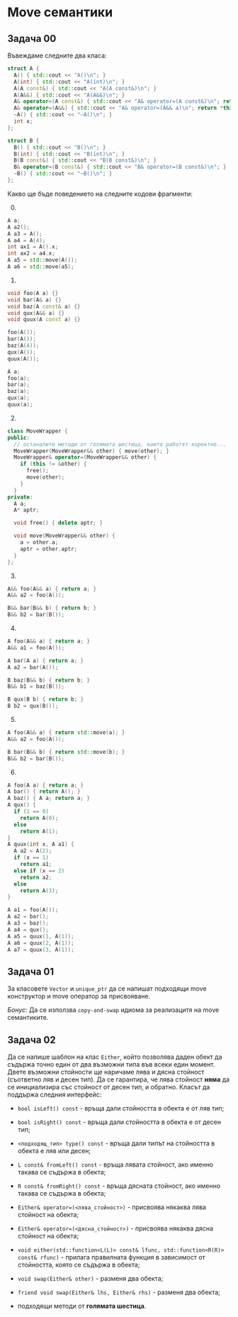 #  Move семантики

## Задача 00

Въвеждаме следните два класа:

```c++
struct A {
  A() { std::cout << "A()\n"; }
  A(int) { std::cout << "A(int)\n"; }
  A(A const&) { std::cout << "A(A const&)\n"; }
  A(A&&) { std::cout << "A(A&&)\n"; }
  A& operator=(A const&) { std::cout << "A& operator=(A const&)\n"; return *this; }
  A& operator=(A&&) { std::cout << "A& operator=(A&& a)\n"; return *this; }
  ~A() { std::cout << "~A()\n"; }
  int x;
};

struct B {
  B() { std::cout << "B()\n"; }
  B(int) { std::cout << "B(int)\n"; }
  B(B const&) { std::cout << "B(B const&)\n"; }
  B& operator=(B const&) { std::cout << "B& operator=(B const&)\n"; }
  ~B() { std::cout << "~B()\n"; }
};
```

Какво ще бъде поведението на следните кодови фрагменти:

0.

```c++
A a;
A a2();
A a3 = A();
A a4 = A(4);
int ax1 = A().x;
int ax2 = a4.x;
A a5 = std::move(A());
A a6 = std::move(a5);
```

1.

```c++
void foo(A a) {}
void bar(A& a) {}
void baz(A const& a) {}
void qux(A&& a) {}
void quux(A const a) {}

foo(A());
bar(A());
baz(A(4));
qux(A());
quux(A());

A a;
foo(a);
bar(a);
baz(a);
qux(a);
quux(a);
```

2.

```c++
class MoveWrapper {
public:
  // останалите методи от голямата шестица, които работят коректно...
  MoveWrapper(MoveWrapper&& other) { move(other); }
  MoveWrapper& operator=(MoveWrapper&& other) {
    if (this != &other) { 
      free();
      move(other); 
    }
  }
private:
  A a;
  A* aptr;

  void free() { delete aptr; }

  void move(MoveWrapper&& other) {
    a = other.a;
    aptr = other.aptr; 
  }
};
```

3.

```c++
A&& foo(A&& a) { return a; }
A&& a2 = foo(A());

B&& bar(B&& b) { return b; }
B&& b2 = bar(B());
```

4.

```c++
A foo(A&& a) { return a; }
A&& a1 = foo(A());

A bar(A a) { return a; }
A a2 = bar(A());

B baz(B&& b) { return b; }
B&& b1 = baz(B());

B qux(B b) { return b; }
B b2 = qux(B());
```

5. 

```c++
A foo(A&& a) { return std::move(a); }
A&& a2 = foo(A());

B bar(B&& b) { return std::move(b); }
B&& b2 = bar(B());
```

6.

```c++
A foo(A a) { return a; }
A bar() { return A(); }
A baz() { A a; return a; }
A qux() { 
  if (1 == 0)
    return A(0);
  else 
    return A(1);
}
A quux(int x, A a1) {
  A a2 = A(2);
  if (x == 1)
    return a1;
  else if (x == 2)
    return a2;
  else 
    return A(3);
}

A a1 = foo(A());
A a2 = bar();
A a3 = baz();
A a4 = qux();
A a5 = quux(1, A(1));
A a6 = quux(2, A(1));
A a7 = quux(3, A(1));
```

## Задача 01

За класовете `Vector` и `unique_ptr` да се напишат подходящи move конструктор и move оператор за присвояване.

*Бонус*: Да се използва `copy-and-swap` идиома за реализацитя на move семантиките.

## Задача 02

Да се напише шаблон на клас `Either`, който позволява даден обект да съдържа точно един от два възможни типа във всеки един момент. Двете възможни стойности ще наричаме лява и дясна стойност (съответно ляв и десен тип). Да се гарантира, че лява стойност **няма** да се инициализира със стойност от десен тип, и обратно. Класът да поддържа следния интерфейс:

- `bool isLeft() const` - връща дали стойността в обекта е от ляв тип;

- `bool isRight() const` - връща дали стойността в обекта е от десен тип;

- `<подходящ_тип> type() const` - връща дали типът на стойността в обекта е ляв или десен;

- `L const& fromLeft() const` - връща лявата стойност, ако именно такава се съдържа в обекта;

- `R const& fromRight() const` - връща дясната стойност, ако именно такава се съдържа в обекта;

- `Either& operator=(<лява_стойност>)` - присвоява някаква лява стойност на обекта;

- `Either& operator=(<дясна_стойност>)` - присвоява някаква дясна стойност на обекта;

- `void either(std::function<L(L)> const& lfunc, std::function<R(R)> const& rfunc)` - прилага правилната функция в зависимост от стойността, която се съдържа в обекта;

- `void swap(Either& other)` - разменя два обекта;

- `friend void swap(Either& lhs, Either& rhs)` - разменя два обекта;

- подходящи методи от **голямата шестица**.
